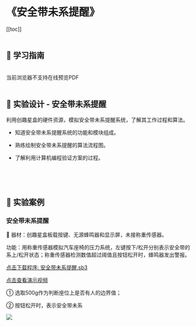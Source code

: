 # 《安全带未系提醒》

[[toc]]
<br><br>

## 📒 学习指南

<br>
<object data="/tutorial/yj6box/pdf/第25课安全带未系提醒.pdf" type="application/pdf" width=1200 height=800 name="安全带未系提醒">
当前浏览器不支持在线预览PDF
</object>

<br>
<br>

## 📐 实验设计 - 安全带未系提醒

利用创趣星盒的硬件资源，模拟安全带未系提醒系统，了解其工作过程和算法。

- 知道安全带未系提醒系统的功能和模块组成。

- 熟练绘制安全带未系提醒的算法流程图。

- 了解利用计算机编程验证方案的过程。

<br><br><br>

## 🌰 实验案例

### 安全带未系提醒

🧰 器材：创趣星盒板载按键、无源蜂鸣器和显示屏，未接称重传感器。

功能：用称重传感器模拟汽车座椅的压力系统，左键按下/松开分别表示安全带的系上/松开状态；称重传感器检测数值超过阈值且按钮松开时，蜂鸣器发出警报。

<a href="/tutorial/yj6box/sb3/07/安全带未系提醒.sb3">点击下载程序: 安全带未系提醒.sb3</a>

<a href="https://www.cfunworld.com" target="_blank">点击查看演示视频</a>

① 选取500g作为判断座位上是否有人的边界值；

② 按钮松开时，表示安全带未系

<img src="/images/07/安全带未系提醒.png">
















